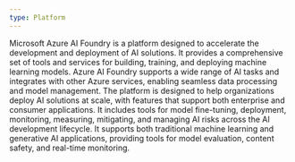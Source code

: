 ```yaml
---
type: Platform
---
```


Microsoft Azure AI Foundry is a platform designed to accelerate the development and deployment of AI solutions. It provides a comprehensive set of tools and services for building, training, and deploying machine learning models. Azure AI Foundry supports a wide range of AI tasks and integrates with other Azure services, enabling seamless data processing and model management. The platform is designed to help organizations deploy AI solutions at scale, with features that support both enterprise and consumer applications. It includes tools for model fine-tuning, deployment, monitoring, measuring, mitigating, and managing AI risks across the AI development lifecycle. It supports both traditional machine learning and generative AI applications, providing tools for model evaluation, content safety, and real-time monitoring.